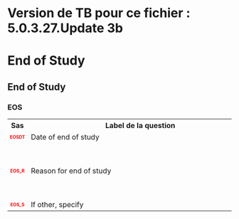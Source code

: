 # Version de TB pour ce fichier : 5.0.3.27.Update 3b  
# End of Study 
## End of Study 
### EOS 

<table style='width:100%;'>
<tr>
<th style='width:50px; text-align:center;'><strong>Sas</strong></th>
<th style='width:600px; text-align:center;'><strong>&nbsp;&nbsp;&nbsp;&nbsp;&nbsp;&nbsp;&nbsp;&nbsp;&nbsp;&nbsp;&nbsp;&nbsp;&nbsp;&nbsp;&nbsp;&nbsp;&nbsp;&nbsp;&nbsp;&nbsp;&nbsp;&nbsp;&nbsp;&nbsp;&nbsp;&nbsp;&nbsp;&nbsp;&nbsp;&nbsp;&nbsp;&nbsp;&nbsp;&nbsp;&nbsp;&nbsp;&nbsp;&nbsp;&nbsp;Label&nbsp;de&nbsp;la&nbsp;question&nbsp;&nbsp;&nbsp;&nbsp;&nbsp;&nbsp;&nbsp;&nbsp;&nbsp;&nbsp;&nbsp;&nbsp;&nbsp;&nbsp;&nbsp;&nbsp;&nbsp;&nbsp;&nbsp;&nbsp;&nbsp;&nbsp;&nbsp;&nbsp;&nbsp;&nbsp;&nbsp;&nbsp;&nbsp;&nbsp;&nbsp;&nbsp;&nbsp;&nbsp;&nbsp;&nbsp;&nbsp;&nbsp;&nbsp;</strong></th>
<th style='width:300px; text-align:center;'><strong>&nbsp;&nbsp;&nbsp;&nbsp;&nbsp;&nbsp;&nbsp;&nbsp;Check&nbsp;&nbsp;&nbsp;&nbsp;&nbsp;&nbsp;&nbsp;&nbsp;</strong></th>
<th style='width:300px; text-align:center;'><strong>&nbsp;&nbsp;&nbsp;&nbsp;&nbsp;&nbsp;&nbsp;&nbsp;Réponses&nbsp;possibles&nbsp;&nbsp;&nbsp;&nbsp;&nbsp;&nbsp;&nbsp;&nbsp;</strong></th>
</tr>
<tr>
 <tr> 
<td style='width:50px; text-align:center; color:red; font-size: 10px;'> <b> EOSDT </b></td> 
 <td style='width:600px; text-align:left;'> Date of end of study</td>
 <td style='width:600px; text-align:left;'>   </td>
 <td style='width:300px; text-align:center;'> 📅 DD/MM/YYYY  </td> 
 </tr>
 <tr> 
<td style='width:50px; text-align:center; color:red; font-size: 10px;'> <b> EOS_R </b></td> 
 <td style='width:600px; text-align:left;'> Reason for end of study</td>
 <td style='width:600px; text-align:left;'>   </td>
 <td style='width:300px; text-align:center;'> 🔘 1 - <b>End of study as defined by the protocol</b> <br>🔘 2 - <b>Death</b> <br>🔘 3 - <b>Consent withdrawal</b> <br>🔘 4 - <b>Lost to Follow-Up</b> <br>🔘 99 - <b>Other</b> <br> </td> 
 </tr>
 <tr> 
<td style='width:50px; text-align:center; color:red; font-size: 10px;'> <b> EOS_S </b></td> 
 <td style='width:600px; text-align:left;'> If other, specify</td>
 <td style='width:600px; text-align:left;'>  <details> <summary>1 EditCheck </summary><table><tr><td> 5:[EOS.*][EOS_S]</td> </tr><tr> <td> <pre><code class='javascript'>#Action Expression 
[EOS][EOS_R] == '99'; 
#data Expression 
 
</code></pre> </td><td> This item is required.</td> </tr></table></details> </td>
 <td style='width:300px; text-align:center;'> Char - 60 </td> 
 </tr>
</table>

